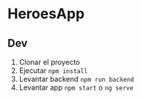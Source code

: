 # HeroesApp

## Dev

1. Clonar el proyecto
2. Ejecutar ```npm install```
3. Levantar backend ```npm run backend```
4. Levantar app ```npm start``` o ```ng serve```